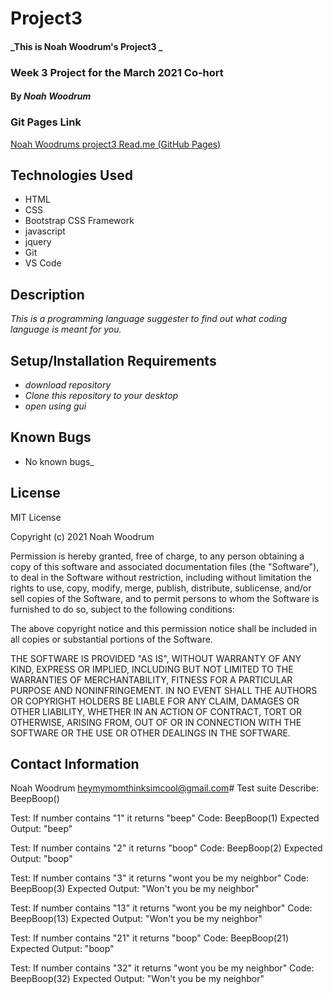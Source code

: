 # Project3 

#### _This is Noah Woodrum's Project3 _
### Week 3 Project for the March 2021 Co-hort 
#### By _**Noah Woodrum**_

### Git Pages Link
[Noah Woodrums project3 Read.me (GitHub Pages)](https://github.com/NoahWoodrum/project3.git)

## Technologies Used

* HTML
* CSS
* Bootstrap CSS Framework
* javascript
* jquery
* Git
* VS Code

## Description

_This is a programming language suggester to find out what coding language is meant for you._

## Setup/Installation Requirements

* _download repository_
* _Clone this repository to your desktop_
* _open using gui_

## Known Bugs

* No known bugs_

## License 

MIT License

Copyright (c) 2021 Noah Woodrum

Permission is hereby granted, free of charge, to any person obtaining a copy
of this software and associated documentation files (the "Software"), to deal
in the Software without restriction, including without limitation the rights
to use, copy, modify, merge, publish, distribute, sublicense, and/or sell
copies of the Software, and to permit persons to whom the Software is
furnished to do so, subject to the following conditions:

The above copyright notice and this permission notice shall be included in all
copies or substantial portions of the Software.

THE SOFTWARE IS PROVIDED "AS IS", WITHOUT WARRANTY OF ANY KIND, EXPRESS OR
IMPLIED, INCLUDING BUT NOT LIMITED TO THE WARRANTIES OF MERCHANTABILITY,
FITNESS FOR A PARTICULAR PURPOSE AND NONINFRINGEMENT. IN NO EVENT SHALL THE
AUTHORS OR COPYRIGHT HOLDERS BE LIABLE FOR ANY CLAIM, DAMAGES OR OTHER
LIABILITY, WHETHER IN AN ACTION OF CONTRACT, TORT OR OTHERWISE, ARISING FROM,
OUT OF OR IN CONNECTION WITH THE SOFTWARE OR THE USE OR OTHER DEALINGS IN THE
SOFTWARE. 

## Contact Information

Noah Woodrum heymymomthinksimcool@gmail.com# Test suite
Describe: BeepBoop()

Test: If number contains "1" it returns "beep"
Code: BeepBoop(1)
Expected Output: "beep"

Test: If number contains "2" it returns "boop"
Code: BeepBoop(2)
Expected Output: "boop"

Test: If number contains "3" it returns "wont you be my neighbor"
Code: BeepBoop(3)
Expected Output: "Won't you be my neighbor"

Test: If number contains "13" it returns "wont you be my neighbor"
Code: BeepBoop(13)
Expected Output: "Won't you be my neighbor"

Test: If number contains "21" it returns "boop"
Code: BeepBoop(21)
Expected Output: "boop"

Test: If number contains "32" it returns "wont you be my neighbor"
Code: BeepBoop(32)
Expected Output: "Won't you be my neighbor"